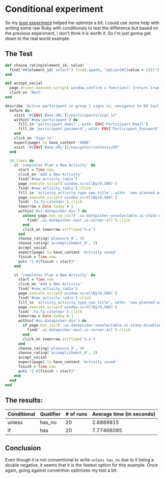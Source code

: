 # Conditional experiment

So my [loop experiment](https://github.com/cbrenner04/whatever/blob/master/loop_experiment.md)
helped me optimize a bit. I could use some help with writing some raw Ruby with
conditionals to test the difference but based on the previous experiment, I
don't think it is worth it. So I'm just gonna get down to the real world
example.

## The Test

```ruby
def choose_rating(element_id, value)
  find("##{element_id} select").find(:xpath, "option[#{(value + 1)}]").select_option
end

def accept_social
  page.driver.execute_script('window.confirm = function() {return true}')
  click_on 'Next'
end

describe 'Active participant in group 1 signs in, navigates to DO tool,', type: :feature do
  before do
    visit "#{ENV['Base_URL']}/participants/sign_in"
    within('#new_participant') do
      fill_in 'participant_email', with: ENV['Participant_Email']
      fill_in 'participant_password', with: ENV['Participant_Password']
    end
    click_on 'Sign in'
    expect(page).to have_content 'HOME'
    visit "#{ENV['Base_URL']}/navigator/contexts/DO"
  end

  20.times do
    it 'completes Plan a New Activity' do
      start = Time.now
      click_on 'Add a New Activity'
      find('#new_activity_radio')
      page.execute_script('window.scrollBy(0,500)')
      find('#new_activity_radio').click
      fill_in 'activity_activity_type_new_title', with: 'new planned activity'
      page.execute_script('window.scrollBy(0,500)')
      find('.fa.fa-calendar').click
      tomorrow = Date.today + 1
      within('#ui-datepicker-div') do
        unless page.has_no_css?('.ui-datepicker-unselectable.ui-state-disabled', text: "#{tomorrow.strftime('%-e')}")
          find('.ui-datepicker-next.ui-corner-all').click
        end
        click_on tomorrow.strftime('%-e')
      end
      choose_rating('pleasure_0', 4)
      choose_rating('accomplishment_0', 3)
      accept_social
      expect(page).to have_content 'Activity saved'
      finish = Time.now
      puts "1 #{finish - start}"
    end

    it 'completes Plan a New Activity' do
      start = Time.now
      click_on 'Add a New Activity'
      find('#new_activity_radio')
      page.execute_script('window.scrollBy(0,500)')
      find('#new_activity_radio').click
      fill_in 'activity_activity_type_new_title', with: 'new planned activity'
      page.execute_script('window.scrollBy(0,500)')
      find('.fa.fa-calendar').click
      tomorrow = Date.today + 1
      within('#ui-datepicker-div') do
        if page.has_css?('.ui-datepicker-unselectable.ui-state-disabled', text: "#{tomorrow.strftime('%-e')}")
          find('.ui-datepicker-next.ui-corner-all').click
        end
        click_on tomorrow.strftime('%-e')
      end
      choose_rating('pleasure_0', 4)
      choose_rating('accomplishment_0', 3)
      accept_social
      expect(page).to have_content 'Activity saved'
      finish = Time.now
      puts "2 #{finish - start}"
    end
  end
end
```

## The results:

Conditional | Qualifier | # of runs | Average time (in seconds)
--- | --- | --- | ---
unless | has_no| 20 | 2.8889815
if | has | 20 | 7.77466095

## Conclusion

Even though it is not conventional to write `unless has_no` due to it being
a double negative, it seems that it is the fastest option for this example.
Once again, going against convention optimizes my test a bit. 

